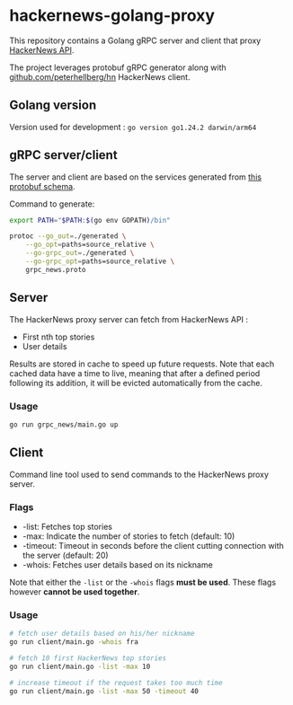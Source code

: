# hackernews-golang-proxy

This repository contains a Golang gRPC server and client that proxy [HackerNews API](https://github.com/HackerNews/API).

The project leverages protobuf gRPC generator along with [github.com/peterhellberg/hn](https://github.com/peterhellberg/hn) HackerNews client.

## Golang version

Version used for development : `go version go1.24.2 darwin/arm64`

## gRPC server/client

The server and client are based on the services generated from [this protobuf schema](./grpc_news.proto).

Command to generate:

```bash
export PATH="$PATH:$(go env GOPATH)/bin"

protoc --go_out=./generated \
    --go_opt=paths=source_relative \
    --go-grpc_out=./generated \
    --go-grpc_opt=paths=source_relative \
    grpc_news.proto
```

## Server

The HackerNews proxy server can fetch from HackerNews API :

- First nth top stories
- User details

Results are stored in cache to speed up future requests. Note that each cached data have a time to live, meaning that after a defined period following its addition, it will be evicted automatically from the cache.

### Usage

```bash
go run grpc_news/main.go up
```

## Client

Command line tool used to send commands to the HackerNews proxy server.

### Flags

- -list: Fetches top stories
- -max: Indicate the number of stories to fetch (default: 10)
- -timeout: Timeout in seconds before the client cutting connection with the server (default: 20)
- -whois: Fetches user details based on its nickname

Note that either the `-list` or the `-whois` flags **must be used**. These flags however **cannot be used together**.

### Usage

```bash
# fetch user details based on his/her nickname
go run client/main.go -whois fra

# fetch 10 first HackerNews top stories
go run client/main.go -list -max 10

# increase timeout if the request takes too much time
go run client/main.go -list -max 50 -timeout 40
```